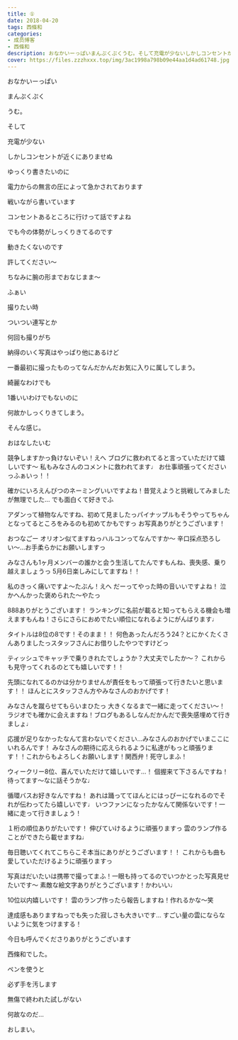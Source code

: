 ```yaml
---
title: ①
date: 2018-04-20
tags: 西條和
categories: 
- 成员博客
- 西條和
description: おなかいーっぱいまんぷくぷくうむ。そして充電が少ないしかしコンセントが近くにありませ...
cover: https://files.zzzhxxx.top/img/3ac1998a798b09e44aa1d4ad61748.jpg 
---
```










おなかいーっぱい










まんぷくぷく







うむ。






そして










充電が少ない










しかしコンセントが近くにありませぬ










ゆっくり書きたいのに









電力からの無言の圧によって急かされております








戦いながら書いています











コンセントあるところに行けって話ですよね









でも今の体勢がしっくりきてるのです









動きたくないのです








許してください〜










ちなみに腕の形までおなじまま〜










ふぁい













撮りたい時








ついつい連写とか








何回も撮りがち










納得のいく写真はやっぱり他にあるけど








一番最初に撮ったものってなんだかんだお気に入りに属してしまう。










綺麗なわけでも









1番いいわけでもないのに










何故かしっくりきてしまう。











そんな感じ。


















おはなしたいむ





競争しますかっ負けないぞい！えへ
ブログに救われてると言っていただけて嬉しいです〜
私もみなさんのコメントに救われてます♩
お仕事頑張ってくださいっふぁいっ！！





確かにいろえんぴつのネーミングいいですよね！昔覚えようと挑戦してみましたが無理でした…
でも面白くて好きでふ





アダンって植物なんですね、初めて見ましたっパイナップルもそうやってちゃんとなってるところをみるのも初めてかもですっ
お写真ありがとうございます！





おつなごー
オリオン似てますねっハルコンってなんですか〜
辛口採点恐ろしい〜…お手柔らかにお願いしますっ




みなさんも1ヶ月メンバーの誰かと会う生活してたんですもんね、喪失感、乗り越えましょうっ
5月6日楽しみにしてますね！！





私のきっく痛いですよ〜たぶん！えへ
だーってやった時の音いいですよね！
泣かへんかった褒められた〜やたっ






888ありがとうございます！
ランキングに名前が載ると知ってもらえる機会も増えますもんね！さらにさらにおめでたい順位になれるようにがんばります♩







タイトルは8位の8です！そのまま！！
何色あったんだろう24？とにかくたくさんありましたっスタッフさんにお借りしたやつですけどっ






ティッシュでキャッチで乗りきれたでしょうか？大丈夫でしたか〜？
これからも見守ってくれるのとても嬉しいです！！




先頭になれてるのかは分かりませんが責任をもって頑張って行きたいと思います！！
ほんとにスタッフさん方やみなさんのおかげです！




みなさんを蹴らせてもらいまひたっ
大きくなるまで一緒に走ってください〜！
ラジオでも確かに会えますね！ブログもあるしなんだかんだで喪失感埋めて行きましょ♩






応援が足りなかったなんて言わないでください…みなさんのおかげでいまここにいれるんです！
みなさんの期待に応えられるように私達がもっと頑張ります！！これからもよろしくお願いします！関西弁！死守しまふ！





ウィークリー8位、喜んでいただけて嬉しいです…！
個握来て下さるんですね！待ってます〜なに話そうかな♩






循環バスお好きなんですね！
あれは踊っててほんとにはっぴーになれるのでそれが伝わってたら嬉しいです♩
いつファンになったかなんて関係ないです！一緒に走って行きましょう！





１桁の順位ありがたいです！
伸びていけるように頑張りますっ
雲のランプ作ることができたら載せますね♩





毎日聴いてくれてこちらこそ本当にありがとうございます！！
これからも曲も愛していただけるように頑張りますっ





写真はだいたいは携帯で撮ってまふ！一眼も持ってるのでいつかとった写真見せたいです〜
素敵な絵文字ありがとうございます！かわいい♩



10位以内嬉しいです！
雲のランプ作ったら報告しますね！作れるかな〜笑




達成感もありますねっでも失った寂しさも大きいです…
すごい量の雲にならないように気をつけまする！












今日も呼んでくださりありがとうございます






西條和でした。









ペンを使うと








必ず手を汚します







無傷で終われた試しがない








何故なのだ…








おしまい。


